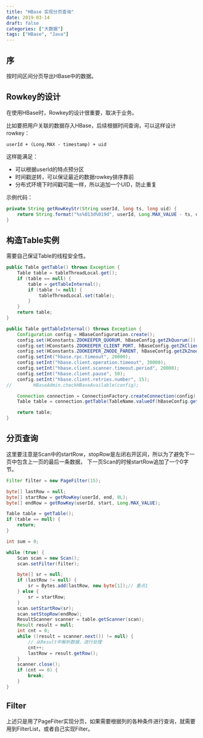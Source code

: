 ```yaml
---
title: "HBase 实现分页查询"
date: 2019-03-14
draft: false
categories: ["大数据"]
tags: ["HBase", "Java"]
---
```


## 序

按时间区间分页导出HBase中的数据。

## Rowkey的设计

在使用HBase时，Rowkey的设计很重要，取决于业务。

比如要把用户关联的数据存入HBase，后续根据时间查询，可以这样设计rowkey：

```
userId + (Long.MAX - timestamp) + uid 
```

这样能满足：

* 可以根据userId的特点预分区
* 时间戳逆转，可以保证最近的数据rowkey排序靠前
* 分布式环境下时间戳可能一样，所以追加一个UID，防止重复

示例代码：

```java
private String getRowKeyStr(String userId, long ts, long uid) {
    return String.format("%s%013d%019d", userId, Long.MAX_VALUE - ts, uid);
}
```


## 构造Table实例

需要自己保证Table的线程安全性。

```java
public Table getTable() throws Exception {
    Table table = tableThreadLocal.get();
    if (table == null) {
        table = getTableInternal();
        if (table != null) {
            tableThreadLocal.set(table);
        }
    }
    return table;
}

public Table getTableInternal() throws Exception {
    Configuration config = HBaseConfiguration.create();
    config.set(HConstants.ZOOKEEPER_QUORUM, hBaseConfig.getZkQuorum());
    config.set(HConstants.ZOOKEEPER_CLIENT_PORT, hBaseConfig.getZkClientPort());
    config.set(HConstants.ZOOKEEPER_ZNODE_PARENT, hBaseConfig.getZkZnodeParent());
    config.setInt("hbase.rpc.timeout", 20000);
    config.setInt("hbase.client.operation.timeout", 30000);
    config.setInt("hbase.client.scanner.timeout.period", 20000);
    config.setInt("hbase.client.pause", 50);
    config.setInt("hbase.client.retries.number", 15);
//        HBaseAdmin.checkHBaseAvailable(config);

    Connection connection = ConnectionFactory.createConnection(config);
    Table table = connection.getTable(TableName.valueOf(hBaseConfig.getTableName()));

    return table;
}
```

## 分页查询

这里要注意是Scan中的startRow，stopRow是左闭右开区间，所以为了避免下一页中包含上一页的最后一条数据， 下一页Scan的时候startRow追加了一个0字节。

```java
Filter filter = new PageFilter(15);

byte[] lastRow = null;
byte[] startRow = getRowKey(userId, end, 0L);
byte[] endRow = getRowKey(userId, start, Long.MAX_VALUE);

Table table = getTable();
if (table == null) {
    return;
}

int sum = 0;

while (true) {
    Scan scan = new Scan();
    scan.setFilter(filter);

    byte[] sr = null;
    if (lastRow != null) {
        sr = Bytes.add(lastRow, new byte[1]);// 重点1
    } else {
        sr = startRow;
    }
    scan.setStartRow(sr);
    scan.setStopRow(endRow);
    ResultScanner scanner = table.getScanner(scan);
    Result result = null;
    int cnt = 0;
    while ((result = scanner.next()) != null) {
        // 从Result中解析数据，进行处理
        cnt++;
        lastRow = result.getRow();
    }
    scanner.close();
    if (cnt == 0) {
        break;
    }
}
```

## Filter

上述只是用了PageFilter实现分页，如果需要根据列的各种条件进行查询，就需要用到FilterList，或者自己实现Filter。










